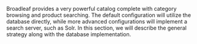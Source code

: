 Broadleaf provides a very powerful catalog complete with category browsing and product searching. The default configuration will utilize the database directly, while more advanced configurations will implement a search server, such as Solr. In this section, we will describe the general strategy along with the database implementation.


